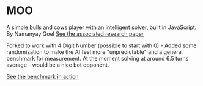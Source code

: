 # MOO

A simple bulls and cows player with an intelligent solver, built in JavaScript.
By Namanyay Goel [See the associated research paper](http://vixra.org/pdf/1601.0302v1.pdf)

Forked to work with 4 Digit Number (possible to start with 0) - Added some randomization to make the AI feel more "unpredictable" and a general benchmark for measurement. At the moment solving at around 6.5 turns average - would be a nice bot opponent.

[See the benchmark in action](https://www.foumartgames.com/feedback/CowsAndBulls/)
